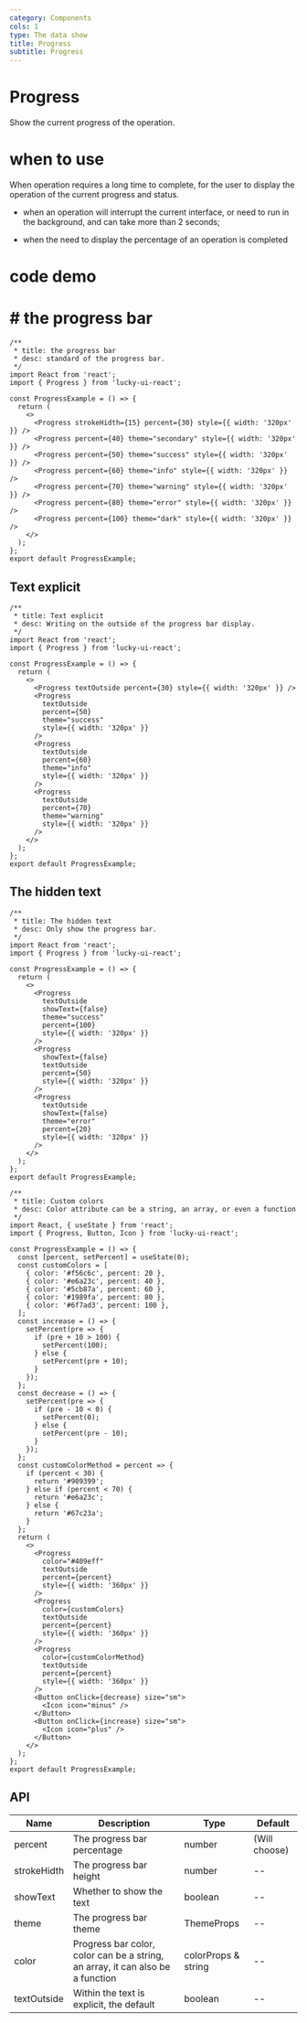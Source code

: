 ```yaml
---
category: Components
cols: 1
type: The data show
title: Progress
subtitle: Progress
---
```


# Progress

Show the current progress of the operation.

# when to use

When operation requires a long time to complete, for the user to display the operation of the current progress and status.

- when an operation will interrupt the current interface, or need to run in the background, and can take more than 2 seconds;

- when the need to display the percentage of an operation is completed

# code demo

# # the progress bar

```tsx
/**
 * title: the progress bar
 * desc: standard of the progress bar.
 */
import React from 'react';
import { Progress } from 'lucky-ui-react';

const ProgressExample = () => {
  return (
    <>
      <Progress strokeHidth={15} percent={30} style={{ width: '320px' }} />
      <Progress percent={40} theme="secondary" style={{ width: '320px' }} />
      <Progress percent={50} theme="success" style={{ width: '320px' }} />
      <Progress percent={60} theme="info" style={{ width: '320px' }} />
      <Progress percent={70} theme="warning" style={{ width: '320px' }} />
      <Progress percent={80} theme="error" style={{ width: '320px' }} />
      <Progress percent={100} theme="dark" style={{ width: '320px' }} />
    </>
  );
};
export default ProgressExample;
```

## Text explicit

```tsx
/**
 * title: Text explicit
 * desc: Writing on the outside of the progress bar display.
 */
import React from 'react';
import { Progress } from 'lucky-ui-react';

const ProgressExample = () => {
  return (
    <>
      <Progress textOutside percent={30} style={{ width: '320px' }} />
      <Progress
        textOutside
        percent={50}
        theme="success"
        style={{ width: '320px' }}
      />
      <Progress
        textOutside
        percent={60}
        theme="info"
        style={{ width: '320px' }}
      />
      <Progress
        textOutside
        percent={70}
        theme="warning"
        style={{ width: '320px' }}
      />
    </>
  );
};
export default ProgressExample;
```

## The hidden text

```tsx
/**
 * title: The hidden text
 * desc: Only show the progress bar.
 */
import React from 'react';
import { Progress } from 'lucky-ui-react';

const ProgressExample = () => {
  return (
    <>
      <Progress
        textOutside
        showText={false}
        theme="success"
        percent={100}
        style={{ width: '320px' }}
      />
      <Progress
        showText={false}
        textOutside
        percent={50}
        style={{ width: '320px' }}
      />
      <Progress
        textOutside
        showText={false}
        theme="error"
        percent={20}
        style={{ width: '320px' }}
      />
    </>
  );
};
export default ProgressExample;
```

```tsx
/**
 * title: Custom colors
 * desc: Color attribute can be a string, an array, or even a function
 */
import React, { useState } from 'react';
import { Progress, Button, Icon } from 'lucky-ui-react';

const ProgressExample = () => {
  const [percent, setPercent] = useState(0);
  const customColors = [
    { color: '#f56c6c', percent: 20 },
    { color: '#e6a23c', percent: 40 },
    { color: '#5cb87a', percent: 60 },
    { color: '#1989fa', percent: 80 },
    { color: '#6f7ad3', percent: 100 },
  ];
  const increase = () => {
    setPercent(pre => {
      if (pre + 10 > 100) {
        setPercent(100);
      } else {
        setPercent(pre + 10);
      }
    });
  };
  const decrease = () => {
    setPercent(pre => {
      if (pre - 10 < 0) {
        setPercent(0);
      } else {
        setPercent(pre - 10);
      }
    });
  };
  const customColorMethod = percent => {
    if (percent < 30) {
      return '#909399';
    } else if (percent < 70) {
      return '#e6a23c';
    } else {
      return '#67c23a';
    }
  };
  return (
    <>
      <Progress
        color="#409eff"
        textOutside
        percent={percent}
        style={{ width: '360px' }}
      />
      <Progress
        color={customColors}
        textOutside
        percent={percent}
        style={{ width: '360px' }}
      />
      <Progress
        color={customColorMethod}
        textOutside
        percent={percent}
        style={{ width: '360px' }}
      />
      <Button onClick={decrease} size="sm">
        <Icon icon="minus" />
      </Button>
      <Button onClick={increase} size="sm">
        <Icon icon="plus" />
      </Button>
    </>
  );
};
export default ProgressExample;
```

## API

| Name        | Description                                                                    | Type                | Default       |
| ----------- | ------------------------------------------------------------------------------ | ------------------- | ------------- |
| percent     | The progress bar percentage                                                    | number              | (Will choose) |
| strokeHidth | The progress bar height                                                        | number              | --            |
| showText    | Whether to show the text                                                       | boolean             | --            |
| theme       | The progress bar theme                                                         | ThemeProps          | --            |
| color       | Progress bar color, color can be a string, an array, it can also be a function | colorProps & string | --            |
| textOutside | Within the text is explicit, the default                                       | boolean             | --            |
